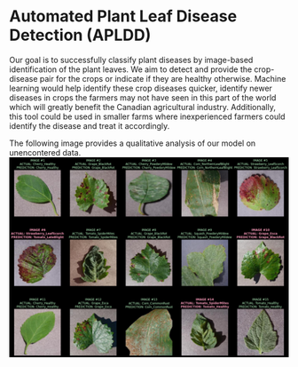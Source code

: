 # Automated Plant Leaf Disease Detection (APLDD)
Our goal is to successfully classify plant diseases by image-based identification of the plant leaves. We aim to detect and provide the crop-disease pair for the crops or indicate if they are healthy otherwise. Machine learning would help identify these crop diseases quicker, identify newer diseases in crops the farmers may not have seen in this part of the world which will greatly benefit the Canadian agricultural industry. Additionally, this tool could be used in smaller farms where inexperienced farmers could identify the disease and treat it accordingly.

The following image provides a qualitative analysis of our model on unencontered data.
![alt text](README-images/output10.png?raw=true)
